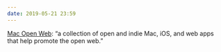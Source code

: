 ```yaml
---
date: 2019-05-21 23:59
---
```


[Mac Open Web](https://macopenweb.com): “a collection of open and indie Mac, iOS, and web apps that help promote the open web.”
